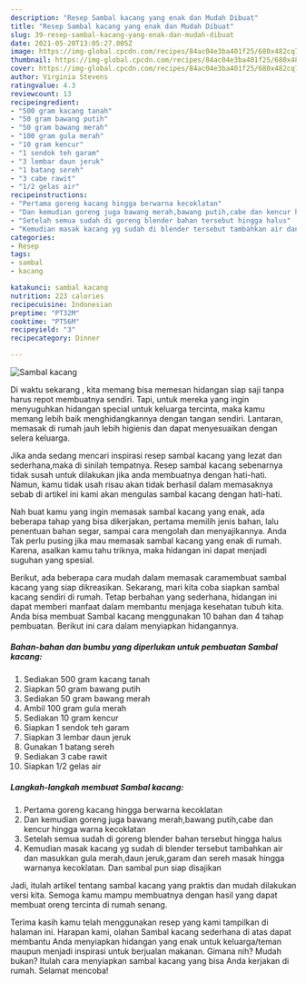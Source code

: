 ```yaml
---
description: "Resep Sambal kacang yang enak dan Mudah Dibuat"
title: "Resep Sambal kacang yang enak dan Mudah Dibuat"
slug: 39-resep-sambal-kacang-yang-enak-dan-mudah-dibuat
date: 2021-05-20T13:05:27.005Z
image: https://img-global.cpcdn.com/recipes/84ac04e3ba401f25/680x482cq70/sambal-kacang-foto-resep-utama.jpg
thumbnail: https://img-global.cpcdn.com/recipes/84ac04e3ba401f25/680x482cq70/sambal-kacang-foto-resep-utama.jpg
cover: https://img-global.cpcdn.com/recipes/84ac04e3ba401f25/680x482cq70/sambal-kacang-foto-resep-utama.jpg
author: Virginia Stevens
ratingvalue: 4.3
reviewcount: 13
recipeingredient:
- "500 gram kacang tanah"
- "50 gram bawang putih"
- "50 gram bawang merah"
- "100 gram gula merah"
- "10 gram kencur"
- "1 sendok teh garam"
- "3 lembar daun jeruk"
- "1 batang sereh"
- "3 cabe rawit"
- "1/2 gelas air"
recipeinstructions:
- "Pertama goreng kacang hingga berwarna kecoklatan"
- "Dan kemudian goreng juga bawang merah,bawang putih,cabe dan kencur hingga warna kecoklatan"
- "Setelah semua sudah di goreng blender bahan tersebut hingga halus"
- "Kemudian masak kacang yg sudah di blender tersebut tambahkan air dan masukkan gula merah,daun jeruk,garam dan sereh masak hingga warnanya kecoklatan. Dan sambal pun siap disajikan"
categories:
- Resep
tags:
- sambal
- kacang

katakunci: sambal kacang 
nutrition: 223 calories
recipecuisine: Indonesian
preptime: "PT32M"
cooktime: "PT56M"
recipeyield: "3"
recipecategory: Dinner

---
```



![Sambal kacang](https://img-global.cpcdn.com/recipes/84ac04e3ba401f25/680x482cq70/sambal-kacang-foto-resep-utama.jpg)

Di waktu  sekarang , kita memang bisa memesan hidangan siap saji tanpa harus repot membuatnya sendiri. Tapi, untuk mereka yang ingin menyuguhkan hidangan special untuk keluarga tercinta, maka kamu memang lebih baik menghidangkannya dengan tangan sendiri. Lantaran, memasak di rumah jauh lebih higienis dan dapat menyesuaikan dengan selera keluarga.

Jika anda sedang mencari inspirasi resep sambal kacang yang lezat dan sederhana,maka di sinilah tempatnya. Resep sambal kacang  sebenarnya tidak susah untuk dilakukan jika anda membuatnya dengan hati-hati. Namun, kamu tidak usah risau akan tidak berhasil dalam memasaknya 
sebab di artikel ini kami akan mengulas sambal kacang dengan hati-hati.  



Nah buat kamu yang ingin memasak sambal kacang yang enak, ada beberapa tahap yang bisa dikerjakan, pertama memilih jenis bahan, lalu penentuan bahan segar, sampai cara mengolah dan menyajikannya. Anda Tak perlu pusing jika mau memasak sambal kacang yang enak di rumah. Karena, asalkan kamu  tahu triknya, maka hidangan ini dapat menjadi suguhan yang spesial.

Berikut, ada beberapa cara mudah dalam memasak caramembuat sambal kacang yang siap dikreasikan. Sekarang, mari kita coba siapkan sambal kacang sendiri di rumah. Tetap berbahan yang sederhana, hidangan ini dapat memberi manfaat dalam membantu menjaga kesehatan tubuh kita. Anda bisa membuat Sambal kacang menggunakan 10 bahan dan 4 tahap pembuatan. Berikut ini cara dalam menyiapkan hidangannya.

<!--inarticleads1-->

##### Bahan-bahan dan bumbu yang diperlukan untuk pembuatan Sambal kacang:

1. Sediakan 500 gram kacang tanah
1. Siapkan 50 gram bawang putih
1. Sediakan 50 gram bawang merah
1. Ambil 100 gram gula merah
1. Sediakan 10 gram kencur
1. Siapkan 1 sendok teh garam
1. Siapkan 3 lembar daun jeruk
1. Gunakan 1 batang sereh
1. Sediakan 3 cabe rawit
1. Siapkan 1/2 gelas air




<!--inarticleads2-->

##### Langkah-langkah membuat Sambal kacang:

1. Pertama goreng kacang hingga berwarna kecoklatan
1. Dan kemudian goreng juga bawang merah,bawang putih,cabe dan kencur hingga warna kecoklatan
1. Setelah semua sudah di goreng blender bahan tersebut hingga halus
1. Kemudian masak kacang yg sudah di blender tersebut tambahkan air dan masukkan gula merah,daun jeruk,garam dan sereh masak hingga warnanya kecoklatan. Dan sambal pun siap disajikan




Jadi, itulah artikel tentang  sambal kacang  yang praktis dan mudah dilakukan versi kita. Semoga kamu mampu membuatnya dengan hasil yang dapat membuat oreng tercinta di rumah senang. 

Terima kasih kamu telah menggunakan resep yang kami tampilkan di halaman ini. Harapan kami, olahan  Sambal kacang sederhana di atas dapat membantu Anda menyiapkan hidangan yang enak untuk keluarga/teman maupun menjadi inspirasi untuk berjualan makanan. Gimana nih? Mudah bukan? Itulah cara menyiapkan sambal kacang yang bisa Anda kerjakan di rumah. Selamat mencoba!

